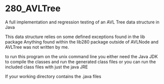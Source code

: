 # 280_AVLTree
A full implementation and regression testing of an AVL Tree data structure in Java

This data structure relies on some defined exceptions found in the lib package
Anything found within the lib280 package outside of AVLNode and AVLTree was not written by me.

to run this program on the unix command line you either need the Java JDK to compile the classes and run the generated class files
or you can run the included class files with just the java JRE

If your working directory contains the .java files

